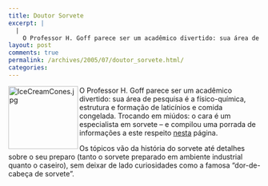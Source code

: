 ```yaml
---
title: Doutor Sorvete
excerpt: |
  |
    O Professor H. Goff parece ser um acadêmico divertido: sua área de pesquisa é a físico-química, estrutura e formação de laticínios e comida congelada. Trocando em miúdos: o cara é um especialista em sorvete - e compilou uma porrada de...
layout: post
comments: true
permalink: /archives/2005/07/doutor_sorvete.html/
categories:
---
```

<img title="IceCreamCones.jpg" src="//chester.me/archives/img/IceCreamCones.jpg" width="139" height="126" align="left" />O Professor H. Goff parece ser um acadêmico divertido: sua área de pesquisa é a físico-química, estrutura e formação de laticínios e comida congelada. Trocando em miúdos: o cara é um especialista em sorvete &#8211; e compilou uma porrada de informações a este respeito [nesta][1] página.

Os tópicos vão da história do sorvete até detalhes sobre o seu preparo (tanto o sorvete preparado em ambiente industrial quanto o caseiro), sem deixar de lado curiosidades como a famosa &#8220;dor-de-cabeça de sorvete&#8221;.

 [1]: http://www.foodsci.uoguelph.ca/dairyedu/icecream.html
